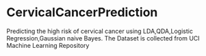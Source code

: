 # CervicalCancerPrediction
 Predicting the high risk of cervical cancer using LDA,QDA,Logistic Regression,Gaussian naive Bayes. The Dataset is collected from UCI Machine Learning Repository
